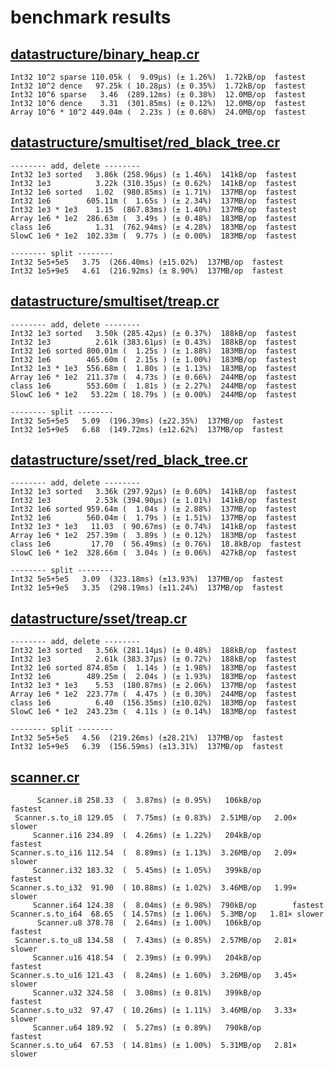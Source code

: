 # benchmark results

## [datastructure/binary_heap.cr](https://github.com/yuruhi/crystal_lib/blob/master/benchmarks/datastructure/binary_heap.cr)

```
Int32 10^2 sparse 110.05k (  9.09µs) (± 1.26%)  1.72kB/op  fastest
Int32 10^2 dence   97.25k ( 10.28µs) (± 0.35%)  1.72kB/op  fastest
Int32 10^6 sparse   3.46  (289.12ms) (± 0.38%)  12.0MB/op  fastest
Int32 10^6 dence    3.31  (301.85ms) (± 0.12%)  12.0MB/op  fastest
Array 10^6 * 10^2 449.04m (  2.23s ) (± 0.68%)  24.0MB/op  fastest
```

## [datastructure/smultiset/red_black_tree.cr](https://github.com/yuruhi/crystal_lib/blob/master/benchmarks/datastructure/smultiset/red_black_tree.cr)

```
-------- add, delete --------
Int32 1e3 sorted   3.86k (258.96µs) (± 1.46%)  141kB/op  fastest
Int32 1e3          3.22k (310.35µs) (± 0.62%)  141kB/op  fastest
Int32 1e6 sorted   1.02  (980.85ms) (± 1.71%)  137MB/op  fastest
Int32 1e6        605.11m (  1.65s ) (± 2.34%)  137MB/op  fastest
Int32 1e3 * 1e3    1.15  (867.83ms) (± 1.40%)  137MB/op  fastest
Array 1e6 * 1e2  286.63m (  3.49s ) (± 0.48%)  183MB/op  fastest
class 1e6          1.31  (762.94ms) (± 4.28%)  183MB/op  fastest
SlowC 1e6 * 1e2  102.33m (  9.77s ) (± 0.00%)  183MB/op  fastest

-------- split --------
Int32 5e5+5e5   3.75  (266.40ms) (±15.02%)  137MB/op  fastest
Int32 1e5+9e5   4.61  (216.92ms) (± 8.90%)  137MB/op  fastest
```

## [datastructure/smultiset/treap.cr](https://github.com/yuruhi/crystal_lib/blob/master/benchmarks/datastructure/smultiset/treap.cr)

```
-------- add, delete --------
Int32 1e3 sorted   3.50k (285.42µs) (± 0.37%)  188kB/op  fastest
Int32 1e3          2.61k (383.61µs) (± 0.43%)  188kB/op  fastest
Int32 1e6 sorted 800.01m (  1.25s ) (± 1.88%)  183MB/op  fastest
Int32 1e6        465.60m (  2.15s ) (± 1.00%)  183MB/op  fastest
Int32 1e3 * 1e3  556.68m (  1.80s ) (± 1.13%)  183MB/op  fastest
Array 1e6 * 1e2  211.37m (  4.73s ) (± 0.66%)  244MB/op  fastest
class 1e6        553.60m (  1.81s ) (± 2.27%)  244MB/op  fastest
SlowC 1e6 * 1e2   53.22m ( 18.79s ) (± 0.00%)  244MB/op  fastest

-------- split --------
Int32 5e5+5e5   5.09  (196.39ms) (±22.35%)  137MB/op  fastest
Int32 1e5+9e5   6.68  (149.72ms) (±12.62%)  137MB/op  fastest
```

## [datastructure/sset/red_black_tree.cr](https://github.com/yuruhi/crystal_lib/blob/master/benchmarks/datastructure/sset/red_black_tree.cr)

```
-------- add, delete --------
Int32 1e3 sorted   3.36k (297.92µs) (± 0.60%)  141kB/op  fastest
Int32 1e3          2.53k (394.90µs) (± 1.01%)  141kB/op  fastest
Int32 1e6 sorted 959.64m (  1.04s ) (± 2.88%)  137MB/op  fastest
Int32 1e6        560.04m (  1.79s ) (± 1.51%)  137MB/op  fastest
Int32 1e3 * 1e3   11.03  ( 90.67ms) (± 0.74%)  141kB/op  fastest
Array 1e6 * 1e2  257.39m (  3.89s ) (± 0.12%)  183MB/op  fastest
class 1e6         17.70  ( 56.49ms) (± 0.76%)  18.8kB/op  fastest
SlowC 1e6 * 1e2  328.66m (  3.04s ) (± 0.06%)  427kB/op  fastest

-------- split --------
Int32 5e5+5e5   3.09  (323.18ms) (±13.93%)  137MB/op  fastest
Int32 1e5+9e5   3.35  (298.19ms) (±11.24%)  137MB/op  fastest
```

## [datastructure/sset/treap.cr](https://github.com/yuruhi/crystal_lib/blob/master/benchmarks/datastructure/sset/treap.cr)

```
-------- add, delete --------
Int32 1e3 sorted   3.56k (281.14µs) (± 0.48%)  188kB/op  fastest
Int32 1e3          2.61k (383.37µs) (± 0.72%)  188kB/op  fastest
Int32 1e6 sorted 874.85m (  1.14s ) (± 1.98%)  183MB/op  fastest
Int32 1e6        489.25m (  2.04s ) (± 1.93%)  183MB/op  fastest
Int32 1e3 * 1e3    5.53  (180.87ms) (± 2.06%)  137MB/op  fastest
Array 1e6 * 1e2  223.77m (  4.47s ) (± 0.30%)  244MB/op  fastest
class 1e6          6.40  (156.35ms) (±10.02%)  183MB/op  fastest
SlowC 1e6 * 1e2  243.23m (  4.11s ) (± 0.14%)  183MB/op  fastest

-------- split --------
Int32 5e5+5e5   4.56  (219.26ms) (±28.21%)  137MB/op  fastest
Int32 1e5+9e5   6.39  (156.59ms) (±13.31%)  137MB/op  fastest
```

## [scanner.cr](https://github.com/yuruhi/crystal_lib/blob/master/benchmarks/scanner.cr)

```
      Scanner.i8 258.33  (  3.87ms) (± 0.95%)   106kB/op        fastest
 Scanner.s.to_i8 129.05  (  7.75ms) (± 0.83%)  2.51MB/op   2.00× slower
     Scanner.i16 234.89  (  4.26ms) (± 1.22%)   204kB/op        fastest
Scanner.s.to_i16 112.54  (  8.89ms) (± 1.13%)  3.26MB/op   2.09× slower
     Scanner.i32 183.32  (  5.45ms) (± 1.05%)   399kB/op        fastest
Scanner.s.to_i32  91.90  ( 10.88ms) (± 1.02%)  3.46MB/op   1.99× slower
     Scanner.i64 124.38  (  8.04ms) (± 0.98%)  790kB/op        fastest
Scanner.s.to_i64  68.65  ( 14.57ms) (± 1.06%)  5.3MB/op   1.81× slower
      Scanner.u8 378.78  (  2.64ms) (± 1.00%)   106kB/op        fastest
 Scanner.s.to_u8 134.58  (  7.43ms) (± 0.85%)  2.57MB/op   2.81× slower
     Scanner.u16 418.54  (  2.39ms) (± 0.99%)   204kB/op        fastest
Scanner.s.to_u16 121.43  (  8.24ms) (± 1.60%)  3.26MB/op   3.45× slower
     Scanner.u32 324.58  (  3.08ms) (± 0.81%)   399kB/op        fastest
Scanner.s.to_u32  97.47  ( 10.26ms) (± 1.11%)  3.46MB/op   3.33× slower
     Scanner.u64 189.92  (  5.27ms) (± 0.89%)   790kB/op        fastest
Scanner.s.to_u64  67.53  ( 14.81ms) (± 1.00%)  5.31MB/op   2.81× slower
```

